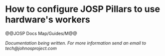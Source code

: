 # How to configure JOSP Pillars to use hardware's workers

@@JOSP Docs Map/Guides/M@@

_Documentation being written.
For more information send an email to tech@johnosproject.com_

